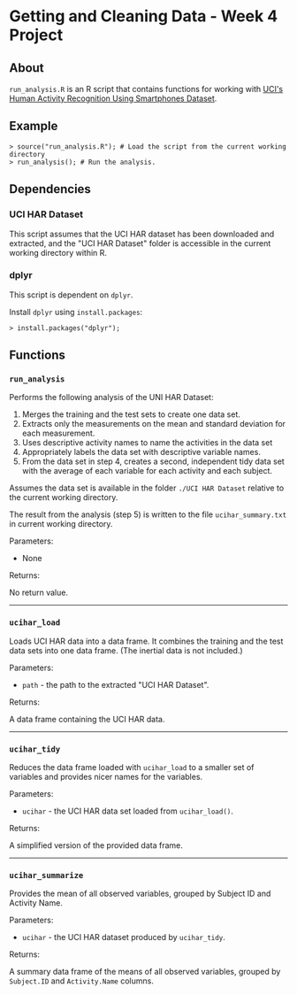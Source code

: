 # Getting and Cleaning Data - Week 4 Project

## About

`run_analysis.R` is an R script that contains functions for working with [UCI's Human Activity Recognition Using Smartphones Dataset](http://archive.ics.uci.edu/ml/datasets/Human+Activity+Recognition+Using+Smartphones).

## Example

    > source("run_analysis.R"); # Load the script from the current working directory
    > run_analysis(); # Run the analysis.

## Dependencies

### UCI HAR Dataset

This script assumes that the UCI HAR dataset has been downloaded and extracted, and the "UCI HAR Dataset" folder is accessible in the current working directory within R.

### dplyr

This script is dependent on `dplyr`.

Install `dplyr` using `install.packages`:

    > install.packages("dplyr");

## Functions

### `run_analysis`

Performs the following analysis of the UNI HAR Dataset:

1. Merges the training and the test sets to create one data set.
2. Extracts only the measurements on the mean and standard deviation for each measurement.
3. Uses descriptive activity names to name the activities in the data set
4. Appropriately labels the data set with descriptive variable names.
5. From the data set in step 4, creates a second, independent tidy data set with the average of each variable for each activity and each subject.

Assumes the data set is available in the folder `./UCI HAR Dataset` relative to the current working directory.

The result from the analysis (step 5) is written to the file `ucihar_summary.txt` in current working directory.

Parameters:

* None

Returns:

No return value.

<hr/>

### `ucihar_load`

Loads UCI HAR data into a data frame. It combines the training and the test data sets into one data frame. (The inertial data is not included.)

Parameters:
* `path` - the path to the extracted "UCI HAR Dataset".

Returns:

A data frame containing the UCI HAR data.

<hr/>

### `ucihar_tidy`

Reduces the data frame loaded with `ucihar_load` to a smaller set of variables and provides nicer names for the variables.

Parameters:

* `ucihar` - the UCI HAR data set loaded from `ucihar_load()`.

Returns:

A simplified version of the provided data frame.

<hr/>

### `ucihar_summarize`

Provides the mean of all observed variables, grouped by Subject ID and Activity Name.

Parameters:

* `ucihar` - the UCI HAR dataset produced by `ucihar_tidy`.

Returns:

A summary data frame of the means of all observed variables, grouped by `Subject.ID` and `Activity.Name` columns.
